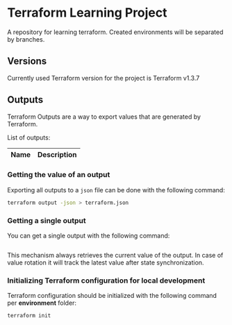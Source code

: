 # Terraform Learning Project

A repository for learning terraform. Created environments will be separated by branches.

## Versions

Currently used Terraform version for the project is Terraform v1.3.7

## Outputs

Terraform Outputs are a way to export values that are generated by Terraform.

List of outputs:

| Name | Description |
| ---- | ----------- |

### Getting the value of an output

Exporting all outputs to a `json` file can be done with the following command:

```bash
terraform output -json > terraform.json
```

### Getting a single output

You can get a single output with the following command:

```bash
```

This mechanism always retrieves the current value of the output. In case of value rotation it will track the latest value after state synchronization.

### Initializing Terraform configuration for local development

Terraform configuration should be initialized with the following command per **environment** folder:

```bash
terraform init
```
